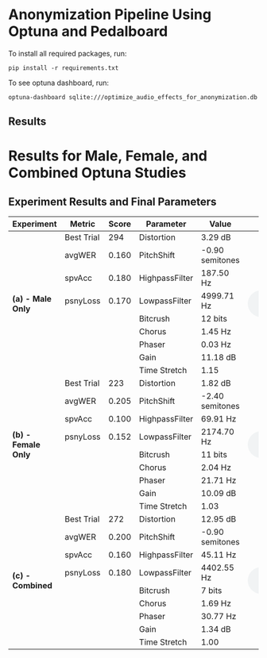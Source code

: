 
# Anonymization Pipeline Using Optuna and Pedalboard
To install all required packages, run:
```
pip install -r requirements.txt
```
To see optuna dashboard, run:
```
optuna-dashboard sqlite:///optimize_audio_effects_for_anonymization.db
```

## Results
# Results for Male, Female, and Combined Optuna Studies

## Experiment Results and Final Parameters

<table>
  <thead>
    <tr>
      <th>Experiment</th>
      <th>Metric</th>
      <th>Score</th>
      <th>Parameter</th>
      <th>Value</th>
      <th>Input Audio File</th>
      <th>Pseudonymized Audio File</th>
    </tr>
  </thead>
  <tbody>
    <tr>
      <td rowspan="9"><b>(a) - Male Only</b></td>
      <td>Best Trial</td>
      <td>294</td>
      <td>Distortion</td>
      <td>3.29 dB</td>
      <td rowspan="9"><audio controls><source src="result_audio_files/a_male_only/original.flac" type="audio/mpeg"></audio></td>
      <td rowspan="9"><audio controls><source src="result_audio_files/a_male_only/psuedonymized.wav" type="audio/mpeg"></audio></td>
    </tr>
    <tr>
      <td>avgWER</td>
      <td>0.160</td>
      <td>PitchShift</td>
      <td>-0.90 semitones</td>
    </tr>
    <tr>
      <td>spvAcc</td>
      <td>0.180</td>
      <td>HighpassFilter</td>
      <td>187.50 Hz</td>
    </tr>
    <tr>
      <td>psnyLoss</td>
      <td>0.170</td>
      <td>LowpassFilter</td>
      <td>4999.71 Hz</td>
    </tr>
    <tr>
      <td></td>
      <td></td>
      <td>Bitcrush</td>
      <td>12 bits</td>
    </tr>
    <tr>
      <td></td>
      <td></td>
      <td>Chorus</td>
      <td>1.45 Hz</td>
    </tr>
    <tr>
      <td></td>
      <td></td>
      <td>Phaser</td>
      <td>0.03 Hz</td>
    </tr>
    <tr>
      <td></td>
      <td></td>
      <td>Gain</td>
      <td>11.18 dB</td>
    </tr>
    <tr>
      <td></td>
      <td></td>
      <td>Time Stretch</td>
      <td>1.15</td>
    </tr>
    <tr>
      <td rowspan="9"><b>(b) - Female Only</b></td>
      <td>Best Trial</td>
      <td>223</td>
      <td>Distortion</td>
      <td>1.82 dB</td>
      <td rowspan="9"><audio controls><source src="input_female.mp3" type="audio/mpeg"></audio></td>
      <td rowspan="9"><audio controls><source src="pseudo_female.mp3" type="audio/mpeg"></audio></td>
    </tr>
    <tr>
      <td>avgWER</td>
      <td>0.205</td>
      <td>PitchShift</td>
      <td>-2.40 semitones</td>
    </tr>
    <tr>
      <td>spvAcc</td>
      <td>0.100</td>
      <td>HighpassFilter</td>
      <td>69.91 Hz</td>
    </tr>
    <tr>
      <td>psnyLoss</td>
      <td>0.152</td>
      <td>LowpassFilter</td>
      <td>2174.70 Hz</td>
    </tr>
    <tr>
      <td></td>
      <td></td>
      <td>Bitcrush</td>
      <td>11 bits</td>
    </tr>
    <tr>
      <td></td>
      <td></td>
      <td>Chorus</td>
      <td>2.04 Hz</td>
    </tr>
    <tr>
      <td></td>
      <td></td>
      <td>Phaser</td>
      <td>21.71 Hz</td>
    </tr>
    <tr>
      <td></td>
      <td></td>
      <td>Gain</td>
      <td>10.09 dB</td>
    </tr>
    <tr>
      <td></td>
      <td></td>
      <td>Time Stretch</td>
      <td>1.03</td>
    </tr>
    <tr>
      <td rowspan="9"><b>(c) - Combined</b></td>
      <td>Best Trial</td>
      <td>272</td>
      <td>Distortion</td>
      <td>12.95 dB</td>
      <td rowspan="9"><audio controls><source src="input_combined.mp3" type="audio/mpeg"></audio></td>
      <td rowspan="9"><audio controls><source src="pseudo_combined.mp3" type="audio/mpeg"></audio></td>
    </tr>
    <tr>
      <td>avgWER</td>
      <td>0.200</td>
      <td>PitchShift</td>
      <td>-0.90 semitones</td>
    </tr>
    <tr>
      <td>spvAcc</td>
      <td>0.160</td>
      <td>HighpassFilter</td>
      <td>45.11 Hz</td>
    </tr>
    <tr>
      <td>psnyLoss</td>
      <td>0.180</td>
      <td>LowpassFilter</td>
      <td>4402.55 Hz</td>
    </tr>
    <tr>
      <td></td>
      <td></td>
      <td>Bitcrush</td>
      <td>7 bits</td>
    </tr>
    <tr>
      <td></td>
      <td></td>
      <td>Chorus</td>
      <td>1.69 Hz</td>
    </tr>
    <tr>
      <td></td>
      <td></td>
      <td>Phaser</td>
      <td>30.77 Hz</td>
    </tr>
    <tr>
      <td></td>
      <td></td>
      <td>Gain</td>
      <td>1.34 dB</td>
    </tr>
    <tr>
      <td></td>
      <td></td>
      <td>Time Stretch</td>
      <td>1.00</td>
    </tr>
  </tbody>
</table>
